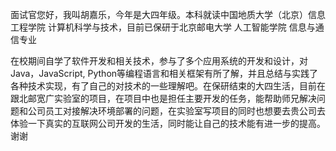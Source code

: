 面试官您好，我叫胡嘉乐，今年是大四年级。本科就读中国地质大学（北京）信息工程学院 计算机科学与技术，目前已保研于北京邮电大学 人工智能学院 信息与通信专业

在校期间自学了软件开发和相关技术，参与了多个应用系统的开发和设计，对Java，JavaScript, Python等编程语言和相关框架有所了解，并且总结与实践了各种技术实现，有了自己的对技术的一些理解吧。在保研结束的大四生活，目前在跟北邮宽广实验室的项目，在项目中也是担任主要开发的任务，能帮助师兄解决问题和公司员工对接解决环境部署的问题，在实验室写项目的同时也想要去贵公司去体验一下真实的互联网公司开发的生活，同时能让自己的技术能有进一步的提高。谢谢